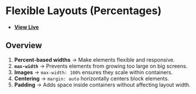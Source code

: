 # Flexible Layouts (Percentages)

- [**View Live**](https://tahmid-sarker.github.io/Modern-HTML-CSS-Notes/07-Responsive-Design/01-Flexible-Layouts-Percentages/)

## Overview

1. **Percent-based widths** → Make elements flexible and responsive.
2. **`max-width`** → Prevents elements from growing too large on big screens.
3. **Images** → `max-width: 100%` ensures they scale within containers.
4. **Centering** → `margin: auto` horizontally centers block elements.
5. **Padding** → Adds space inside containers without affecting layout width.